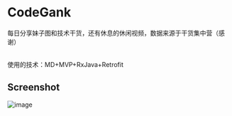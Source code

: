 # CodeGank
每日分享妹子图和技术干货，还有休息的休闲视频，数据来源于干货集中营（感谢）      
       
       
使用的技术：MD+MVP+RxJava+Retrofit    

Screenshot
-------------------------

![image](https://github.com/XYScience/CodeGank/raw/master/screenshot/code_gank.gif)
